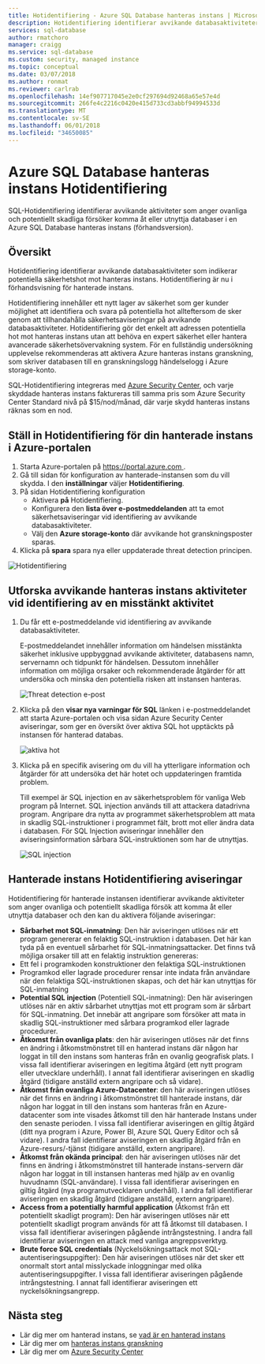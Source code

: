```yaml
---
title: Hotidentifiering - Azure SQL Database hanteras instans | Microsoft Docs
description: Hotidentifiering identifierar avvikande databasaktiviteter som indikerar potentiella säkerhetshot mot databasen.
services: sql-database
author: rmatchoro
manager: craigg
ms.service: sql-database
ms.custom: security, managed instance
ms.topic: conceptual
ms.date: 03/07/2018
ms.author: ronmat
ms.reviewer: carlrab
ms.openlocfilehash: 14ef907717045e2e0cf297694d92468a65e57e4d
ms.sourcegitcommit: 266fe4c2216c0420e415d733cd3abbf94994533d
ms.translationtype: MT
ms.contentlocale: sv-SE
ms.lasthandoff: 06/01/2018
ms.locfileid: "34650085"
---
```

# <a name="azure-sql-database-managed-instance-threat-detection"></a>Azure SQL Database hanteras instans Hotidentifiering

SQL-Hotidentifiering identifierar avvikande aktiviteter som anger ovanliga och potentiellt skadliga försöker komma åt eller utnyttja databaser i en Azure SQL Database hanteras instans (förhandsversion).

## <a name="overview"></a>Översikt

Hotidentifiering identifierar avvikande databasaktiviteter som indikerar potentiella säkerhetshot mot hanteras instans. Hotidentifiering är nu i förhandsvisning för hanterade instans.

Hotidentifiering innehåller ett nytt lager av säkerhet som ger kunder möjlighet att identifiera och svara på potentiella hot allteftersom de sker genom att tillhandahålla säkerhetsaviseringar på avvikande databasaktiviteter. Hotidentifiering gör det enkelt att adressen potentiella hot mot hanteras instans utan att behöva en expert säkerhet eller hantera avancerade säkerhetsövervakning system. För en fullständig undersökning upplevelse rekommenderas att aktivera Azure hanteras instans granskning, som skriver databasen till en granskningslogg händelselogg i Azure storage-konto. 

SQL-Hotidentifiering integreras med [Azure Security Center](https://azure.microsoft.com/services/security-center/), och varje skyddade hanteras instans faktureras till samma pris som Azure Security Center Standard nivå på $15/nod/månad, där varje skydd hanteras instans räknas som en nod.  

## <a name="set-up-threat-detection-for-your-managed-instance-in-the-azure-portal"></a>Ställ in Hotidentifiering för din hanterade instans i Azure-portalen
1. Starta Azure-portalen på [ https://portal.azure.com ](https://portal.azure.com).
2. Gå till sidan för konfiguration av hanterade-instansen som du vill skydda. I den **inställningar** väljer **Hotidentifiering**. 
3. På sidan Hotidentifiering konfiguration 
   - Aktivera **på** Hotidentifiering.
   - Konfigurera den **lista över e-postmeddelanden** att ta emot säkerhetsaviseringar vid identifiering av avvikande databasaktiviteter.
   - Välj den **Azure storage-konto** där avvikande hot granskningsposter sparas. 
4.  Klicka på **spara** spara nya eller uppdaterade threat detection principen.

   ![Hotidentifiering](./media/sql-database-managed-instance-threat-detection/threat-detection.png)

## <a name="explore-anomalous-managed-instance-activities-upon-detection-of-a-suspicious-event"></a>Utforska avvikande hanteras instans aktiviteter vid identifiering av en misstänkt aktivitet

1. Du får ett e-postmeddelande vid identifiering av avvikande databasaktiviteter. 

   E-postmeddelandet innehåller information om händelsen misstänkta säkerhet inklusive uppbyggnad avvikande aktiviteter, databasens namn, servernamn och tidpunkt för händelsen. Dessutom innehåller information om möjliga orsaker och rekommenderade åtgärder för att undersöka och minska den potentiella risken att instansen hanteras.

   ![Threat detection e-post](./media/sql-database-managed-instance-threat-detection/threat-detection-email.png)

2. Klicka på den **visar nya varningar för SQL** länken i e-postmeddelandet att starta Azure-portalen och visa sidan Azure Security Center aviseringar, som ger en översikt över aktiva SQL hot upptäckts på instansen för hanterad databas.

   ![aktiva hot](./media/sql-database-managed-instance-threat-detection/active-threats.png)

3. Klicka på en specifik avisering om du vill ha ytterligare information och åtgärder för att undersöka det här hotet och uppdateringen framtida problem.

   Till exempel är SQL injection en av säkerhetsproblem för vanliga Web program på Internet. SQL injection används till att attackera datadrivna program. Angripare dra nytta av programmet säkerhetsproblem att mata in skadlig SQL-instruktioner i programmet fält, brott mot eller ändra data i databasen. För SQL Injection aviseringar innehåller den aviseringsinformation sårbara SQL-instruktionen som har de utnyttjas.

   ![SQL injection](./media/sql-database-managed-instance-threat-detection/sql-injection.png)

## <a name="managed-instance-threat-detection-alerts"></a>Hanterade instans Hotidentifiering aviseringar 

Hotidentifiering för hanterade instansen identifierar avvikande aktiviteter som anger ovanliga och potentiellt skadliga försök att komma åt eller utnyttja databaser och den kan du aktivera följande aviseringar:
- **Sårbarhet mot SQL-inmatning**: Den här aviseringen utlöses när ett program genererar en felaktig SQL-instruktion i databasen. Det här kan tyda på en eventuell sårbarhet för SQL-inmatningsattacker. Det finns två möjliga orsaker till att en felaktig instruktion genereras:
 - Ett fel i programkoden konstruktioner den felaktiga SQL-instruktionen
 - Programkod eller lagrade procedurer rensar inte indata från användare när den felaktiga SQL-instruktionen skapas, och det här kan utnyttjas för SQL-inmatning
- **Potential SQL injection** (Potentiell SQL-inmatning): Den här aviseringen utlöses när en aktiv sårbarhet utnyttjas mot ett program som är sårbart för SQL-inmatning. Det innebär att angripare som försöker att mata in skadlig SQL-instruktioner med sårbara programkod eller lagrade procedurer.
- **Åtkomst från ovanliga plats**: den här aviseringen utlöses när det finns en ändring i åtkomstmönstret till en hanterad instans där någon har loggat in till den instans som hanteras från en ovanlig geografisk plats. I vissa fall identifierar aviseringen en legitima åtgärd (ett nytt program eller utvecklare underhåll). I annat fall identifierar aviseringen en skadlig åtgärd (tidigare anställd extern angripare och så vidare).
- **Åtkomst från ovanliga Azure-Datacenter**: den här aviseringen utlöses när det finns en ändring i åtkomstmönstret till hanterade instans, där någon har loggat in till den instans som hanteras från en Azure-datacenter som inte visades åtkomst till den här hanterade Instans under den senaste perioden. I vissa fall identifierar aviseringen en giltig åtgärd (ditt nya program i Azure, Power BI, Azure SQL Query Editor och så vidare). I andra fall identifierar aviseringen en skadlig åtgärd från en Azure-resurs/-tjänst (tidigare anställd, extern angripare).
- **Åtkomst från okända principal**: den här aviseringen utlöses när det finns en ändring i åtkomstmönstret till hanterade instans-servern där någon har loggat in till instansen hanteras med hjälp av en ovanlig huvudnamn (SQL-användare). I vissa fall identifierar aviseringen en giltig åtgärd (nya programutvecklaren underhåll). I andra fall identifierar aviseringen en skadlig åtgärd (tidigare anställd, extern angripare).
- **Access from a potentially harmful application** (Åtkomst från ett potentiellt skadligt program): Den här aviseringen utlöses när ett potentiellt skadligt program används för att få åtkomst till databasen. I vissa fall identifierar aviseringen pågående intrångstestning. I andra fall identifierar aviseringen en attack med vanliga angreppsverktyg.
- **Brute force SQL credentials** (Nyckelsökningsattack mot SQL-autentiseringsuppgifter): Den här aviseringen utlöses när det sker ett onormalt stort antal misslyckade inloggningar med olika autentiseringsuppgifter. I vissa fall identifierar aviseringen pågående intrångstestning. I annat fall identifierar aviseringen ett nyckelsökningsangrepp.

## <a name="next-steps"></a>Nästa steg

- Lär dig mer om hanterad instans, se [vad är en hanterad instans](sql-database-managed-instance.md)
- Lär dig mer om [hanteras instans granskning](https://go.microsoft.com/fwlink/?linkid=869430) 
- Lär dig mer om [Azure Security Center](https://docs.microsoft.com/azure/security-center/security-center-intro)
